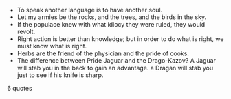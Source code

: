  - To speak another language is to have another soul.
 - Let my armies be the rocks, and the trees, and the birds in the sky.
 - If the populace knew with what idiocy they were ruled, they would revolt.
 - Right action is better than knowledge; but in order to do what is right, we must know what is right.
 - Herbs are the friend of the physician and the pride of cooks.
 - The difference between Pride Jaguar and the Drago-Kazov? A Jaguar will stab you in the back to gain an advantage. a Dragan will stab you just to see if his knife is sharp.

6 quotes